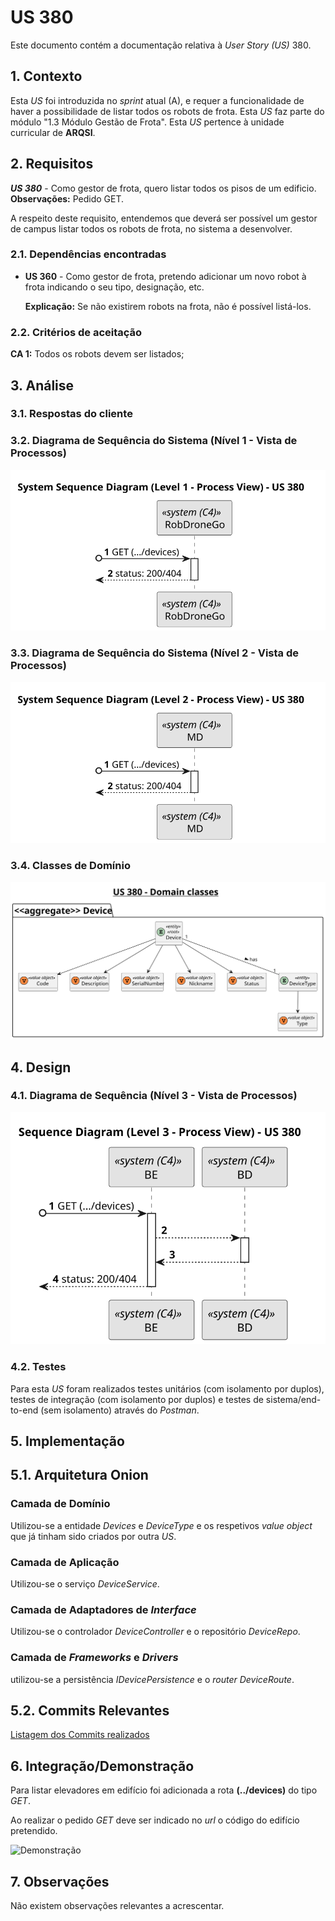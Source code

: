 # US 380

Este documento contém a documentação relativa à *User Story (US)* 380.

## 1. Contexto

Esta *US* foi introduzida no *sprint* atual (A), e requer a funcionalidade de haver a possibilidade de listar todos os robots de frota.
Esta *US* faz parte do módulo "1.3 Módulo Gestão de Frota".
Esta *US* pertence à unidade curricular de **ARQSI**.

## 2. Requisitos

***US 380*** - Como gestor de frota, quero listar todos os pisos de um edificio.
__Observações:__ Pedido GET.

A respeito deste requisito, entendemos que deverá ser possível um gestor de campus listar todos os robots de frota, no sistema a desenvolver.

### 2.1. Dependências encontradas

- **US 360** - Como gestor de frota, pretendo adicionar um novo robot à frota indicando o seu tipo, designação, etc.

  **Explicação:** Se não existirem robots na frota, não é possível listá-los.

### 2.2. Critérios de aceitação

**CA 1:** Todos os robots devem ser listados;

## 3. Análise

### 3.1. Respostas do cliente

### 3.2. Diagrama de Sequência do Sistema (Nível 1 - Vista de Processos)

![Diagrama de Sequência do Sistema](IMG/system-sequence-diagram-level-1.svg)

### 3.3. Diagrama de Sequência do Sistema (Nível 2 - Vista de Processos)

![Diagrama de Sequência do Sistema](IMG/system-sequence-diagram-level-2.svg)

### 3.4. Classes de Domínio

![Diagrama de Classes de Domínio](IMG/domain-classes.svg)

## 4. Design

### 4.1. Diagrama de Sequência (Nível 3 - Vista de Processos)

![Diagrama de Sequência do Sistema](IMG/sequence-diagram-level-3.svg)

### 4.2. Testes

Para esta *US* foram realizados testes unitários (com isolamento por duplos), testes de integração (com isolamento por duplos)
e testes de sistema/end-to-end (sem isolamento) através do *Postman*.

## 5. Implementação

## 5.1. Arquitetura Onion

### Camada de Domínio
Utilizou-se a entidade *Devices* e *DeviceType* e os respetivos *value object* que já tinham sido criados por outra *US*.

### Camada de Aplicação
Utilizou-se o serviço *DeviceService*.

### Camada de Adaptadores de *Interface*
Utilizou-se o controlador *DeviceController* e o repositório *DeviceRepo*.

### Camada de *Frameworks* e *Drivers*
utilizou-se a persistência *IDevicePersistence* e o *router* *DeviceRoute*.

## 5.2. Commits Relevantes

[Listagem dos Commits realizados](https://github.com/sem5pi/sem5pi-23-24-50/issues/21)

## 6. Integração/Demonstração

Para listar elevadores em edifício foi adicionada a rota **(../devices)** do tipo *GET*.

Ao realizar o pedido *GET* deve ser indicado no *url* o código do edifício pretendido.

![Demonstração](SVG/demonstration.png)

## 7. Observações

Não existem observações relevantes a acrescentar.